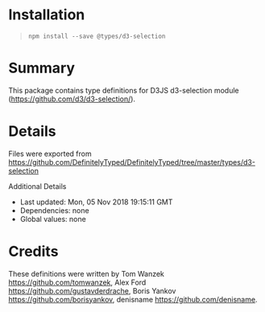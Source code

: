 # Installation
> `npm install --save @types/d3-selection`

# Summary
This package contains type definitions for D3JS d3-selection module (https://github.com/d3/d3-selection/).

# Details
Files were exported from https://github.com/DefinitelyTyped/DefinitelyTyped/tree/master/types/d3-selection

Additional Details
 * Last updated: Mon, 05 Nov 2018 19:15:11 GMT
 * Dependencies: none
 * Global values: none

# Credits
These definitions were written by Tom Wanzek <https://github.com/tomwanzek>, Alex Ford <https://github.com/gustavderdrache>, Boris Yankov <https://github.com/borisyankov>, denisname <https://github.com/denisname>.
